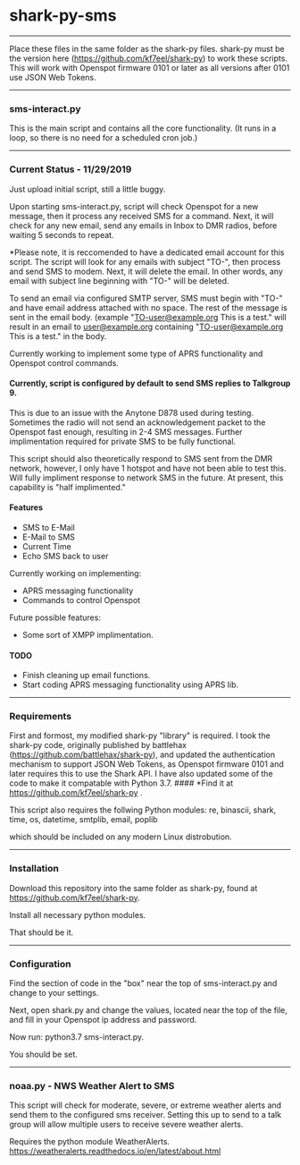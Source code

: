 # shark-py-sms

----

Place these files in the same folder as the shark-py files. shark-py must be the version here (https://github.com/kf7eel/shark-py) to work these scripts.
This will work with Openspot firmware 0101 or later as all versions after 0101 use JSON Web Tokens.


----
### sms-interact.py

This is the main script and contains all the core functionality. (It runs in a loop, so there is no need for a scheduled cron job.)

----
### Current Status - 11/29/2019

Just upload initial script, still a little buggy.

Upon starting sms-interact.py, script will check Openspot for a new message, then it process any received SMS for a command.
Next, it will check for any new email, send any emails in Inbox to DMR radios, before waiting 5 seconds to repeat.


*Please note, it is reccomended to have a dedicated email account for this script. The script will look for any emails with subject "TO-", then process and send SMS to modem. Next, it will delete the email. In other words, any email with subject line beginning with "TO-" will be deleted.

To send an email via configured SMTP server, SMS must begin with "TO-" and have email address
attached with no space. The rest of the message is sent in the email body.
(example "TO-user@example.org This is a test." will result in an email to user@example.org containing
"TO-user@example.org This is a test." in the body.

Currently working to implement some type of APRS functionality and Openspot control commands.

#### Currently, script is configured by default to send SMS replies to Talkgroup 9.
This is due to an issue with the Anytone D878 used during testing. Sometimes the radio will not send an acknowledgement packet to the Openspot fast enough, resulting in 2-4 SMS messages. Further implimentation required for private SMS to be fully functional.

This script should also theoretically respond to SMS sent from the DMR network, however, I only have 1 hotspot and have not been able to test this. Will fully impliment response to network SMS in the future. At present, this capability is "half implimented."


#### Features

* SMS to E-Mail
* E-Mail to SMS
* Current Time
* Echo SMS back to user

Currently working on implementing:

* APRS messaging functionality
* Commands to control Openspot

Future possible features:

* Some sort of XMPP implimentation.

#### TODO

* Finish cleaning up email functions.
* Start coding APRS messaging functionality using APRS lib.

----
### Requirements

First and formost, my modified shark-py "library" is required. I took the shark-py code, originally published by battlehax (https://github.com/battlehax/shark-py), and updated the authentication mechanism to support JSON Web Tokens, as Openspot firmware 0101 and later requires this to use the Shark API. I have also updated some of the code to make it compatable with Python 3.7. #### *Find it at https://github.com/kf7eel/shark-py .

This script also requires the follwing Python modules:
re, binascii, shark, time, os, datetime, smtplib, email, poplib

which should be included on any modern Linux distrobution.

----
### Installation

Download this repository into the same folder as shark-py, found at https://github.com/kf7eel/shark-py.

Install all necessary python modules.

That should be it.

----
### Configuration

Find the section of code in the "box" near the top of sms-interact.py and change to your settings.

Next, open shark.py and change the values, located near the top of the file, and fill in your Openspot ip address and password.

Now run:
python3.7 sms-interact.py.

You should be set.

----

### noaa.py - NWS Weather Alert to SMS
This script will check for moderate, severe, or extreme weather alerts and send them to the configured sms receiver.
Setting this up to send to a talk group will allow multiple users to receive severe weather alerts.

Requires the python module WeatherAlerts. https://weatheralerts.readthedocs.io/en/latest/about.html
